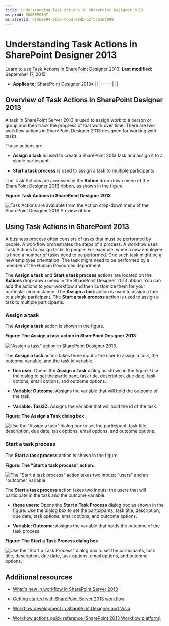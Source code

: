 ```yaml
---
title: Understanding Task Actions in SharePoint Designer 2013
ms.prod: SHAREPOINT
ms.assetid: 6fd69e94-ebe1-4d5d-98db-b2f3ce16f098
---
```



# Understanding Task Actions in SharePoint Designer 2013
Learn to use Task Actions in SharePoint Designer 2013. 
 **Last modified:** September 17, 2015
  
    
    

 * **Applies to:** SharePoint Designer 2013* 
||
|:-----|
||
   

## Overview of Task Actions in SharePoint Designer 2013
<a name="section1"> </a>

A task in SharePoint Server 2013 is used to assign work to a person or group and then track the progress of that work over time. There are two workflow actions in SharePoint Designer 2013 designed for working with tasks.
  
    
    
These actions are: 
  
    
    

-  **Assign a task** is used to create a SharePoint 2013 task and assign it to a single participant.
    
  
-  **Start a task process** is used to assign a task to multiple participants.
    
  
The Task Actions are accessed in the  **Action** drop-down menu of the SharePoint Designer 2013 ribbon, as shown in the figure.
  
    
    

**Figure: Task Actions in SharePoint Designer 2013**

  
    
    

  
    
    
![Task Actions are available from the Action drop-down menu of the SharePoint Designer 2013 Preview ribbon](images/spd15-TaskActions1.png)
  
    
    

  
    
    

  
    
    

## Using Task Actions in SharePoint 2013
<a name="section2"> </a>

A business process often consists of tasks that must be performed by people. A workflow orchestrates the steps of a process. A workflow uses Task Actions to assign tasks to people. For example, when a new employee is hired a number of tasks need to be performed. One such task might be a new employee orientation. The task might need to be performed by a member of the Human Resources department.
  
    
    
The  **Assign a task** and **Start a task process** actions are located on the **Actions** drop-down menu in the SharePoint Designer 2013 ribbon. You can add the actions to your workflow and then customize them for your particular circumstance. The **Assign a task** action is used to assign a task to a single participant. The **Start a task process** action is used to assign a task to multiple participants.
  
    
    

### Assign a task

The  **Assign a task** action is shown in the figure.
  
    
    

**Figure: The Assign a task action in SharePoint Designer 2013**

  
    
    

  
    
    
!["Assign a task" action in SharePoint Designer 2013.](images/SPD15-TaskActions2.png)
  
    
    

  
    
    

  
    
    
The  **Assign a task** action takes three inputs: the user to assign a task, the outcome variable, and the task id variable.
  
    
    

-  **this user**: Opens the  **Assign a Task** dialog as shown in the figure. Use the dialog to set the participant, task title, description, due date, task options, email options, and outcome options.
    
  
-  **Variable: Outcome**: Assigns the variable that will hold the outcome of the task. 
    
  
-  **Variable: TaskID**: Assigns the variable that will hold the id of the task. 
    
  

**Figure: The Assign a Task dialog box**

  
    
    

  
    
    
![Use the "Assign a task" dialog box to set the participant, task title, description, due date, task options, email options, and outcome options.](images/SPD15-TaskActions3.png)
  
    
    

  
    
    

  
    
    

### Start a task process

The  **Start a task process** action is shown in the figure.
  
    
    

**Figure: The "Start a task process" action.**

  
    
    

  
    
    
![The "Start a task process" action takes two inputs: "users" and an "outcome" variable](images/SPD15-TaskActions4.png)
  
    
    

  
    
    

  
    
    
The  **Start a task process** action takes two inputs: the users that will participate in the task and the outcome variable.
  
    
    

-  **these users**: Opens the  **Start a Task Process** dialog box as shown in the figure. Use the dialog box to set the participants, task title, description, due date, task options, email options, and outcome options.
    
  
-  **Variable: Outcome**: Assigns the variable that holds the outcome of the task process. 
    
  

**Figure: The Start a Task Process dialog box**

  
    
    

  
    
    
![Use the "Start a Task Process" dialog box to set the participants, task title, description, due date, task options, email options, and outcome options.](images/SPD15-TaskActions5.png)
  
    
    

  
    
    

  
    
    

## Additional resources
<a name="bk_addresources"> </a>


-  [What's new in workflow in SharePoint Server 2013](http://msdn.microsoft.com/library/6ab8a28b-fa2f-4530-8b55-a7f663bf15ea.aspx)
    
  
-  [Getting started with SharePoint Server 2013 workflow](http://msdn.microsoft.com/library/cc73be76-a329-449f-90ab-86822b1c2ee8.aspx)
    
  
-  [Workflow development in SharePoint Designer and Visio](workflow-development-in-sharepoint-designer-and-visio.md)
    
  
-  [Workflow actions quick reference (SharePoint 2013 Workflow platform)](workflow-actions-quick-reference-sharepoint-2013-workflow-platform.md)
    
  

  
    
    

